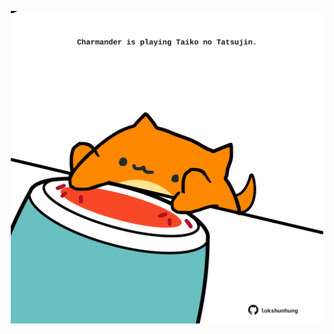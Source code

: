 <!-- built at 22/05/2025, 09:00:45 UTC -->
<p align="center">
  <img width="500" height="500" src="./ReadmeImage.svg">
</p>
